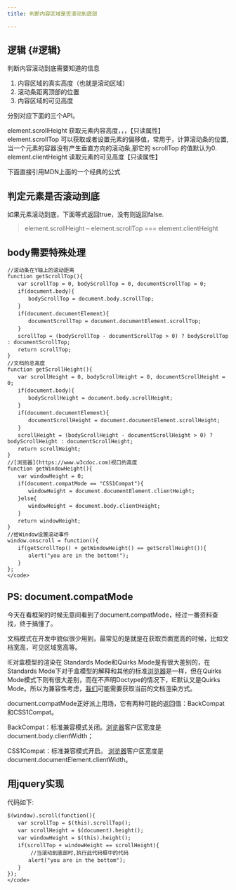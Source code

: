 ```yaml
---
title: 判断内容区域是否滚动到底部

---
```

## 逻辑 {#逻辑}

判断内容滚动到底需要知道的信息

  1. 内容区域的真实高度（也就是滚动区域）
  2. 滚动条距离顶部的位置
  3. 内容区域的可见高度

分别对应下面的三个API。

element.scrollHeight 获取元素内容高度，，，【只读属性】  
element.scrollTop 可以获取或者设置元素的偏移值，常用于，计算滚动条的位置,当一个元素的容器没有产生垂直方向的滚动条,那它的 scrollTop 的值默认为0.  
element.clientHeight 读取元素的可见高度【只读属性】

下面直接引用MDN上面的一个经典的公式

## 判定元素是否滚动到底

如果元素滚动到底，下面等式返回true，没有则返回false.

> element.scrollHeight &#8211; element.scrollTop === element.clientHeight

## body需要特殊处理

```
//滚动条在Y轴上的滚动距离
function getScrollTop(){
　　var scrollTop = 0, bodyScrollTop = 0, documentScrollTop = 0;
　　if(document.body){
　　　　bodyScrollTop = document.body.scrollTop;
　　}
　　if(document.documentElement){
　　　　documentScrollTop = document.documentElement.scrollTop;
　　}
　　scrollTop = (bodyScrollTop - documentScrollTop > 0) ? bodyScrollTop : documentScrollTop;
　　return scrollTop;
}
//文档的总高度
function getScrollHeight(){
　　var scrollHeight = 0, bodyScrollHeight = 0, documentScrollHeight = 0;
　　if(document.body){
　　　　bodyScrollHeight = document.body.scrollHeight;
　　}
　　if(document.documentElement){
　　　　documentScrollHeight = document.documentElement.scrollHeight;
　　}
　　scrollHeight = (bodyScrollHeight - documentScrollHeight > 0) ? bodyScrollHeight : documentScrollHeight;
　　return scrollHeight;
}
//[浏览器](https://www.w3cdoc.com)视口的高度
function getWindowHeight(){
　　var windowHeight = 0;
　　if(document.compatMode == "CSS1Compat"){
　　　　windowHeight = document.documentElement.clientHeight;
　　}else{
　　　　windowHeight = document.body.clientHeight;
　　}
　　return windowHeight;
}
//给Window设置滚动事件
window.onscroll = function(){
　　if(getScrollTop() + getWindowHeight() == getScrollHeight()){
　　　　alert("you are in the bottom!");
　　}
};
</code>
```

## PS: document.compatMode

今天在看框架的时候无意间看到了document.compatMode，经过一番资料查找，终于搞懂了。

文档模式在开发中貌似很少用到，最常见的是就是在获取页面宽高的时候，比如文档宽高，可见区域宽高等。

IE对盒模型的渲染在 Standards Mode和Quirks Mode是有很大差别的，在Standards Mode下对于盒模型的解释和其他的标准[浏览器](https://www.w3cdoc.com)是一样，但在Quirks Mode模式下则有很大差别，而在不声明Doctype的情况下，IE默认又是Quirks Mode。所以为兼容性考虑，[我们](https://www.w3cdoc.com)可能需要获取当前的文档渲染方式。

document.compatMode正好派上用场，它有两种可能的返回值：BackCompat和CSS1Compat。

BackCompat：标准兼容模式关闭。[浏览器](https://www.w3cdoc.com)客户区宽度是document.body.clientWidth；

CSS1Compat：标准兼容模式开启。 [浏览器](https://www.w3cdoc.com)客户区宽度是document.documentElement.clientWidth。

## 用jquery实现

代码如下:

```
$(window).scroll(function(){
　　var scrollTop = $(this).scrollTop();
　　var scrollHeight = $(document).height();
　　var windowHeight = $(this).height();
　　if(scrollTop + windowHeight == scrollHeight){
    　　//当滚动到底部时,执行此代码框中的代码
　　　　alert("you are in the bottom");
　　}
});
</code>
```
